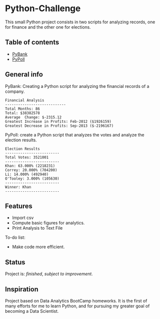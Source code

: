 # Python-Challenge
This small Python project consists in two scripts for analyzing records, one for finance and the other one for elections.

## Table of contents
* [PyBank](#PyBank)
* [PyPoll](#PyPoll)

## General info
PyBank: Creating a Python script for analyzing the financial records of a company.

  ```text
  Financial Analysis
  ----------------------------
  Total Months: 86
  Total: $38382578
  Average  Change: $-2315.12
  Greatest Increase in Profits: Feb-2012 ($1926159)
  Greatest Decrease in Profits: Sep-2013 ($-2196167)
  ```

PyPoll: create a Python script that analyzes the votes and analyze the election results.
  
  ```text
  Election Results
  -------------------------
  Total Votes: 3521001
  -------------------------
  Khan: 63.000% (2218231)
  Correy: 20.000% (704200)
  Li: 14.000% (492940)
  O'Tooley: 3.000% (105630)
  -------------------------
  Winner: Khan
  -------------------------
  ```

## Features
* Import csv
* Compute basic figures for analytics.
* Print Analysis to Text File

To-do list:
* Make code more efficient. 

## Status
Project is: _finished_, _subject to improvement_.

## Inspiration
Project based on Data Analytics BootCamp homeworks. It is the first of many efforts for me to learn Python, and for pursuing my greater goal of becoming a Data Scientist.
